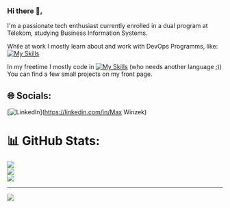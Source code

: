 ### Hi there 👋,
I'm a passionate tech enthusiast currently enrolled in a dual program at Telekom, studying Business Information Systems.

While at work I mostly learn about and work with DevOps Programms, like: 
[![My Skills](https://skillicons.dev/icons?i=docker,grafana,prometheus,linux,mysql&theme=light)](https://skillicons.dev)



In my freetime I mostly code in [![My Skills](https://skillicons.dev/icons?i=py&theme=light)](https://skillicons.dev) (who needs another language ;))
You can find a few small projects on my front page. 


## 🌐 Socials:
[![LinkedIn](https://img.shields.io/badge/LinkedIn-%230077B5.svg?logo=linkedin&logoColor=white)](https://linkedin.com/in/Max Winzek) 


# 📊 GitHub Stats:
![](https://github-readme-stats.vercel.app/api?username=MaxWinzek&theme=dark&hide_border=false&include_all_commits=true&count_private=true)<br/>
![](https://nirzak-streak-stats.vercel.app/?user=MaxWinzek&theme=dark&hide_border=false)<br/>
![](https://github-readme-stats.vercel.app/api/top-langs/?username=MaxWinzek&theme=dark&hide_border=false&include_all_commits=true&count_private=true&layout=compact)

---
[![](https://visitcount.itsvg.in/api?id=MaxWinzek&icon=0&color=0)](https://visitcount.itsvg.in)
